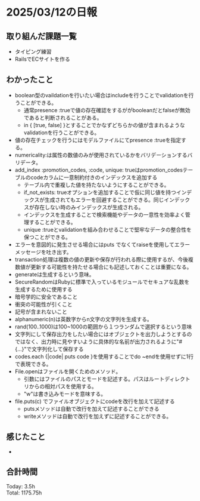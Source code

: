 # 2025/03/12の日報
## 取り組んだ課題一覧
* タイピング練習
*  RailsでECサイトを作る
## わかったこと
* boolean型のvaildationを行いたい場合はincludeを行うことでvalidationを行うことができる。
  *  通常presence :trueで値の存在確認をするががbooleanだとfalseが無効であると判断されることがある。
  *  in { [true, false] }とすることでかなずどちらかの値が含まれるようなvalidationを行うことができる。 
* 値の存在チェックを行うにはモデルファイルにてpresence :trueを指定する。
* numericality:は属性の数値のみが使用されているかをバリデーションするバリデータ。
* add_index :promotion_codes, :code, unique: trueはpromotion_codesテーブルのcodeカラムに一意制約付きのインデックスを追加する
  *  テーブル内で重複した値を持たないようにすることができる。
  *  if_not_exists: trueオプションを追加することで仮に同じ値を持つインデックスが生成されてもエラーを回避することができる。同じインデックスが存在しない時のみインデックスが生成される。
  *   インデックスを生成することで検索機能やデータの一意性を効率よく管理することができる。
  *   unique :trueとvalidationを組み合わせることで堅牢なデータの整合性を保つことができる。
*  エラーを意図的に発生させる場合にはputs でなくてraiseを使用してエラーメッセージを吐き出す。
*  transaction処理は複数の値の更新や保存が行われる際に使用するが、今後複数値が更新する可能性を持たせる場合にも記述しておくことは重要になる。
*  generateは生成するという意味。
*  SecureRandomはRubyに標準で入っているモジュールでセキュアな乱数を生成するために使用する
  *  暗号学的に安全であること
  *  衝突の可能性が引くこと
  *  記号が含まれないこと  
*  alphanumeric(n)は英数字からn文字の文字列を生成する。
* rand(100..1000)は100~1000の範囲から１つランダムで選択するという意味
* 文字列にして保存出力をしたい場合にはオブジェクトを出力しようとするのではなく、出力時に見やすいように具体的な名前が出力されるように"#{...}"で文字列化して保存する
* codes.each {|code| puts code }を使用することでdo ~endを使用せずに1行で表現できる。
* File.openはファイルを開くためのメソッド。
  * 引数にはファイルのパスとモードを記述する。パスはルートディレクトリからの相対パスを使用する。
  * "w"は書き込みモードを意味する。
* file.puts(c) でファイルオブジェクトにcodeを改行を加えて記述する
  * putsメソッドは自動で改行を加えて記述することができる
  * writeメソッドは自動で改行を加えずに記述することができる。   
## 感じたこと
* 
## 合計時間 
Today: 3.5h<br>
Total: 1175.75h
